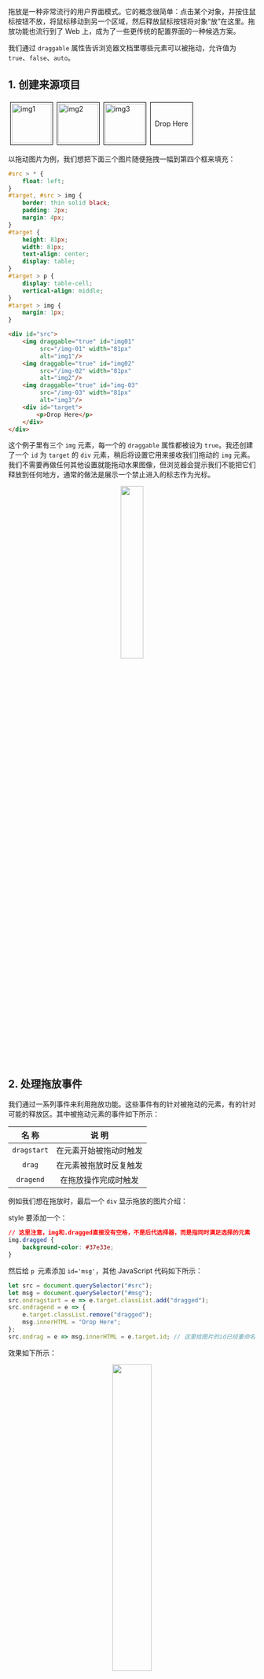拖放是一种非常流行的用户界面模式。它的概念很简单：点击某个对象，并按住鼠标按钮不放，将鼠标移动到另一个区域，然后释放鼠标按钮将对象“放”在这里。拖放功能也流行到了 Web 上，成为了一些更传统的配置界面的一种候选方案。

我们通过 `draggable` 属性告诉浏览器文档里哪些元素可以被拖动，允许值为 `true`、`false`、`auto`。

## 1. 创建来源项目

<style>
    #src-pre > * {
        float: left;
    }
    #src-pre::after {
        content: "";
        display: block;
        height: 0;
        clear: both;
        visibility: hidden;
    }
    #target-pre, #src-pre > img {
        border: thin solid black;
        padding: 2px;
        margin: 4px;
    }
    #target-pre {
        height: 81px;
        width: 81px;
        text-align: center;
        display: table;
    }
    #target-pre > p {
        display: table-cell;
        vertical-align: middle;
    }
    #target-pre > img {
        margin: 1px;
    }
</style>

<div id="src-pre">
    <img draggable="true" id="img01-pre"
         src="https://cdn.jsdelivr.net/gh/dreaming-coder/image-hosting@master/img-01.4k60td3cxic0.webp" width="81px"
         alt="img1"/>
    <img draggable="true" id="img02-pre"
         src="https://cdn.jsdelivr.net/gh/dreaming-coder/image-hosting@master/img-02.3jmiphwtg54.webp" width="81px"
         alt="img2"/>
    <img draggable="true" id="img03-pre"
         src="https://cdn.jsdelivr.net/gh/dreaming-coder/image-hosting@master/img-03.vqvypknigq8.webp" width="81px"
         alt="img3"/>
    <div id="target-pre">
        <p>Drop Here</p>
    </div>
</div>

以拖动图片为例，我们想把下面三个图片随便拖拽一幅到第四个框来填充：

```css
#src > * {
	float: left;
}
#target, #src > img {
    border: thin solid black;
    padding: 2px;
    margin: 4px;
}
#target {
    height: 81px;
    width: 81px;
    text-align: center;
    display: table;
}
#target > p {
    display: table-cell;
    vertical-align: middle;
}
#target > img {
	margin: 1px;
}
```

```html
<div id="src">
    <img draggable="true" id="img01"
         src="/img-01" width="81px"
         alt="img1"/>
    <img draggable="true" id="img02"
         src="/img-02" width="81px"
         alt="img2"/>
    <img draggable="true" id="img-03"
         src="/img-03" width="81px"
         alt="img3"/>
    <div id="target">
        <p>Drop Here</p>
    </div>
</div>
```

这个例子里有三个 `img` 元素，每一个的 `draggable` 属性都被设为 `true`。我还创建了一个 `id` 为 `target` 的 `div` 元素，稍后将设置它用来接收我们]拖动的 `img` 元素。我们不需要再做任何其他设置就能拖动水果图像，但浏览器会提示我们不能把它们释放到任何地方，通常的做法是展示一个禁止进入的标志作为光标。

<center><img src="https://cdn.jsdelivr.net/gh/dreaming-coder/image-hosting@master/image.5mpksbdmvxk0.webp" width=30%/></center>

## 2. 处理拖放事件

我们通过一系列事件来利用拖放功能。这些事件有的针对被拖动的元素，有的针对可能的释放区。其中被拖动元素的事件如下所示：

|   名  称    |         说  明         |
| :---------: | :--------------------: |
| `dragstart` | 在元素开始被拖动时触发 |
|   `drag`    | 在元素被拖放时反复触发 |
|  `dragend`  |  在拖放操作完成时触发  |

例如我们想在拖放时，最后一个 `div` 显示拖放的图片介绍：

style 要添加一个：

```css
// 这里注意，img和.dragged直接没有空格，不是后代选择器，而是指同时满足选择的元素
img.dragged {
    background-color: #37e33e;
}
```

然后给 `p `元素添加 `id='msg'`，其他 JavaScript 代码如下所示：

```javascript
let src = document.querySelector("#src");
let msg = document.querySelector("#msg");
src.ondragstart = e => e.target.classList.add("dragged");
src.ondragend = e => {
    e.target.classList.remove("dragged");
    msg.innerHTML = "Drop Here";
};
src.ondrag = e => msg.innerHTML = e.target.id; // 这里给图片的id已经重命名，便于演示识别
```

效果如下所示：

<center><img src="https://cdn.jsdelivr.net/gh/dreaming-coder/image-hosting@master/image.50cja9wmzvo0.webp" width=40%/></center>


## 3. 创建释放区

要让某个元素成为释放区,我们需要处理 `dragenter` 和 `dragover` 事件。它们是针对释放区的其中两个事件。完整的释放区事件如下所示：

|    名 称    |                    说 明                     |
| :---------: | :------------------------------------------: |
| `dragenter` | 当被拖动元素进入释放区所占据的屏幕空间时触发 |
| `dragover`  |       当被拖动元素在释放区内移动时触发       |
| `dragleave` |   当被拖动元素没有放下就离开 释放区时触发    |
|   `drop`    |       当被拖动元素在释放区的放下时触发       |

`dragenter` 和 `dragover` 事件的默认行为是拒绝接受任何被拖放的项目,因此我们必须要做的最重要的事就是防止这种默认行为被执行。

> [!WARNING]
>
> **拖放功能的规范告诉我们还必须给想要成为释放区的元素应用 `dropzone` 属性，而且此属性的值应当包含我们愿意接受的操作与数据类型细节。浏览器实际上不是这么实现拖放功能的。在这介绍的是真正有效的法，而不是规范所指定的做法。**

接着上面的例子， JavaScript 代码改写为：

```javascript
let src = document.querySelector("#src");
let target = document.querySelector("#target");
let msg = document.querySelector("#msg");

let draggedId; // 需要记录被拖放的元素的id，以备后用

// src
src.ondragstart = e => {
    draggedId = e.target.id;
    e.target.classList.add("dragged");
}
src.ondragend = e => {
    e.target.classList.remove("dragged");
    msg.innerHTML = "Drop Here";
};
src.ondrag = e => msg.innerHTML = e.target.id;

// dest
// 添加下面2行代码后，拖放至释放区时，鼠标的标志不再是禁止，而是可接受
target.ondragenter = e => e.preventDefault();
target.ondragover = e => e.preventDefault();

target.ondrop = e => {
    let newElement = document.getElementById(draggedId).cloneNode(false);
    target.innerHTML = "";
    target.appendChild(newElement);
    e.preventDefault();
};
```

效果为：

<style>
    #src > * {
        float: left;
    }
    #src::after {
        content: "";
        display: block;
        height: 0;
        clear: both;
        visibility: hidden;
    }
    #target, #src > img {
        border: thin solid black;
        padding: 2px;
        margin: 4px;
    }
    #target {
        height: 81px;
        width: 81px;
        text-align: center;
        display: table;
    }
    #target > p {
        display: table-cell;
        vertical-align: middle;
    }
    #target > img {
        margin: 1px;
    }
    img.dragged {
        background-color: #37e33e;
    }
</style>
<div id="src">
    <img draggable="true" id="流川枫"
         src="https://cdn.jsdelivr.net/gh/dreaming-coder/image-hosting@master/img-01.4k60td3cxic0.webp" width="81px"
         alt="流川枫"/>
    <img draggable="true" id="IU"
         src="https://cdn.jsdelivr.net/gh/dreaming-coder/image-hosting@master/img-02.3jmiphwtg54.webp" width="81px"
         alt="IU"/>
    <img draggable="true" id="动漫"
         src="https://cdn.jsdelivr.net/gh/dreaming-coder/image-hosting@master/img-03.vqvypknigq8.webp" width="81px"
         alt="动漫"/>
    <div id="target">
        <p id="msg">Drop Here</p>
    </div>
</div>
<script>
    let src = document.querySelector("#src");
    console.log(src);
    let target = document.querySelector("#target");
    let msg = document.querySelector("#msg");
    let draggedId;
    // src
    src.ondragstart = e => {
        draggedId = e.target.id;
        e.target.classList.add("dragged");
    }
    src.ondragend = e => {
        e.target.classList.remove("dragged");
        msg.innerHTML = "Drop Here";
    };
    src.ondrag = e => msg.innerHTML = e.target.id;
    // dest
    // 添加下面2行代码后，拖放至释放区时，鼠标的标志不再是禁止，而是可接受
    target.ondragenter = e => e.preventDefault();
    target.ondragover = e => e.preventDefault();
    target.ondrop = e => {
        let newElement = document.getElementById(draggedId).cloneNode(false);
        target.innerHTML = "";
        target.appendChild(newElement);
        e.preventDefault();
    };
</script>
<br>


> [!WARNING]
>
> 在这个例子里，我阻止了 `drop` 事件的默认行为。如果不这么做，浏览器就可能会做出一些出人意料的事。举个例子，在这种情况下，Firefox 浏览器 会关闭网页，转而显示被拖动 `img` 元素 `src` 属性所引用的图像。

## 4. 使用 DataTransfer 对象

与拖放操作所触发的事件同时派发的对象是 `DragEvent`，它派生于 `MouseEvent`。`DragEvent` 对象定义了 `Event` 与 `MouseEvent` 对象的所有功能，并额外增加了 `dataTransfer` 属性。

我们可以用 `DataTransfer` 对象从被拖动元素传输任意数据到释放区元素上。`DataTransfer` 对象定义的属性和方法如下表所示。

|            名 称            |         说 明          |   返 回    |
| :-------------------------: | :--------------------: | :--------: |
|           `types`           |     返回的数据格式     | 字符串数组 |
|     `getData(<format>)`     |   返回指定格式的数据   |   字符串   |
| `setData(<format>, <data>)` |   设定指定格式的数据   |   `void`   |
|    `clearData(<format>)`    |   移除指定格式的数据   |   `void`   |
|           `files`           | 返回已被拖动文件的列表 | `FileList` |

在上一个例子里，我们克隆了元素本身。但 `DataTransfer` 对象允许我们使用一种更为复杂的方式。我们能做的第一件事是用 `DataTransfer` 对象从被拖动元素传输数据到释放区。

```javascript
src.ondragstart = e => {
    e.dataTransfer.setData("Text", e.target.id); // 设置要传递的数据
    e.target.classList.add("dragged");
}

target.ondrop = e => {
    let draggedId = e.dataTransfer.getData("Text"); // 获取传递的数据
    let newElement = document.getElementById(draggedId).cloneNode(false);
    target.innerHTML = "";
    target.appendChild(newElement);
    e.preventDefault();
};
```

> [!ATTENTION]
>
> **`setData()` 方法第一个参数只支持两个值：`Text` 和 `Url`，但是只有 `Text` 获得了浏览器的可靠支持。**

> [!TIP]
>
> 你可能会觉得奇怪：为什么这种方式比使用全局变量更好？答案是它能跨浏览器工作。我这么说的意思不是指跨同一个浏览器里的窗口或标签页，而是横跨不同类型的浏览器。这意味着我可以从 Chrome 浏览器的文档里拖动一个元素,然后在 Firefox 浏览器的文档里释放它，因为拖放功能的支持是集成在操作系统里的，有着相同的特性。如果你打开一个文本编辑器，输入单词`流川枫`，选中它然后拖动到浏览器的释放区，你就会看到`流川枫`的图像被显示出来，效果和我们拖动同一个文档里的某个 `img` 元素一样。

## 5. 拖放文件

我们可以用 `DataTransfer` 来使用文件 API，例如：

```css
#body > * {
    float: left;
}
#target {
    border: medium double black;
    margin: 4px;
    height: 75px;
    width: 200px;
    text-align: center;
    display: table;
}
#target > p {
    display: table-cell;
    vertical-align: middle;
}
#data {
    margin: 4px;
    border: 1px solid;
    border-collapse: collapse;
}
th, td {
    padding: 4px;
    border: 1px solid;
}
```

```html
<div id="target">
    <p id="msg">Drop Files Here</p>
</div>
<table id="data"></table>
```

```javascript
const target = document.getElementById("target-drag");
target.ondragenter = e => e.preventDefault();
target.ondragover = e => e.preventDefault();
target.ondrop = e => {
    // 获取拖放到指定区域的文件列表
    const files = e.dataTransfer.files;
    const tableElem = document.querySelector("#data-drag");
    tableElem.innerHTML = " <tr><th>Name</th> <th> Type</th><th>Size</th></tr>";
    for(let file of files) {
        let row = "<tr><td>" + file.name + "</td><td>" +
            file.type + "</td><td>" +
            file.size + "字节</td></tr>";
        tableElem.innerHTML += row;
    }
    e.preventDefault();
};
```

<center><img src="https://cdn.jsdelivr.net/gh/dreaming-coder/image-hosting@master/image.3mmk3wtouky0.webp" width=60%/></center>

当用户把文件放入我们的释放区时，`DataTransfer` 对象的文件属性会返回一个 `Filelist` 对象。我们可以将它视为一个由 `File` 对象构成的数组，每个对象都代表用户释放的一个文件(用户可以选择多个文件然后一次性释放它们)。

| 名 称  |            说 明             | 返 回  |
| :----: | :--------------------------: | :----: |
| `name` |          获取文件名          | 字符串 |
| `type` | 获取文件类型，以MIME类型表示 | 字符串 |
| `size` |  获取文件大小（以字节计算）  |  数值  |

我们还可以结合拖放功能、文件 API 和 Ajax，让用户能从操作系统拖动想要在表单里提交的文件。释放区的创建和上面一样，当你拖放文件到指定区域时，文件流已经在内存中了，此时需要将其添加到要发送的数据中：

```javascript
// 假定之前拖放完成得到fileList，已经将表单的数据转为formData了
if (fileList || true) {
    for (let i = 0; i < filelist.length; i++) {
    formData. append("file" + i, filelist[i]);
}   
```

